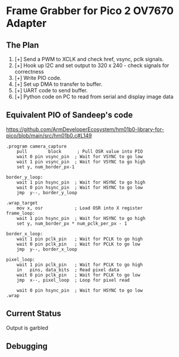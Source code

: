 # Frame Grabber for Pico 2 OV7670 Adapter

## The Plan 

1. [+] Send a PWM to XCLK and check href, vsync, pclk signals.
2. [+] Hook up I2C and set output to 320 x 240 - check signals for correctness
3. [+] Write PIO code.
3. [+] Set up DMA to transfer to buffer.
4. [+] UART code to send buffer.
5. [+] Python code on PC to read from serial and display image data 

## Equivalent PIO of Sandeep's code

https://github.com/ArmDeveloperEcosystem/hm01b0-library-for-pico/blob/main/src/hm01b0.c#L149

```
.program camera_capture
    pull        block      ; Pull OSR value into PIO
    wait 0 pin vsync_pin  ; Wait for VSYNC to go low
    wait 1 pin vsync_pin  ; Wait for VSYNC to go high
    set y, num_border_px-1

border_y_loop:
    wait 1 pin hsync_pin  ; Wait for HSYNC to go high
    wait 0 pin hsync_pin  ; Wait for HSYNC to go low
    jmp  y--, border_y_loop

.wrap_target
    mov x, osr            ; Load OSR into X register
frame_loop:
    wait 1 pin hsync_pin  ; Wait for HSYNC to go high
    set y, num_border_px * num_pclk_per_px - 1

border_x_loop:
    wait 1 pin pclk_pin   ; Wait for PCLK to go high
    wait 0 pin pclk_pin   ; Wait for PCLK to go low
    jmp  y--, border_x_loop

pixel_loop:
    wait 1 pin pclk_pin   ; Wait for PCLK to go high
    in   pins, data_bits  ; Read pixel data
    wait 0 pin pclk_pin   ; Wait for PCLK to go low
    jmp  x--, pixel_loop  ; Loop for pixel read

    wait 0 pin hsync_pin  ; Wait for HSYNC to go low
.wrap
```

## Current Status 

Output is garbled



## Debugging 